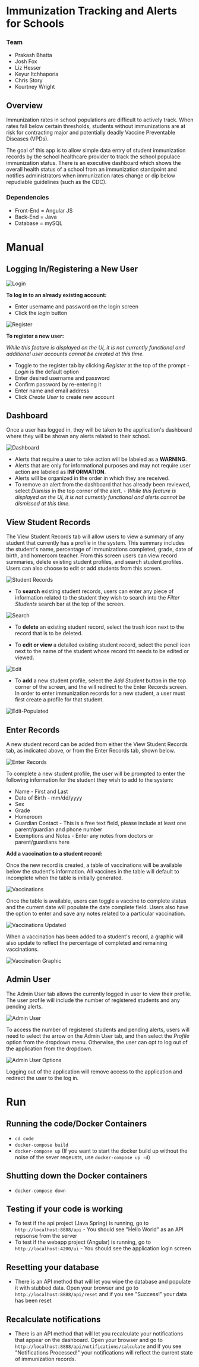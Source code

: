# Immunization Tracking and Alerts for Schools

### Team
* Prakash Bhatta 
* Josh Fox
* Liz Hesser 
* Keyur Itchhaporia 
* Chris Story 
* Kourtney Wright

## Overview

Immunization rates in school populations are difficult to actively track. When rates fall below certain thresholds, students without immunizations are at risk for contracting major and potentially deadly Vaccine Preventable Diseases (VPDs).

The goal of this app is to allow simple data entry of student immunization records by the school healthcare provider to track the school populace immunization status. There is an executive dashboard which shows the overall health status of a school from an immunization standpoint and notifies administrators when immunization rates change or dip below repudiable guidelines (such as the CDC).

### Dependencies
* Front-End = Angular JS
* Back-End = Java
* Database = mySQL

# Manual

## Logging In/Registering a New User

![Login](Screens/Login.JPG)

**To log in to an already existing account:**

* Enter username and password on the login screen
* Click the *login* button

![Register](Screens/RegisterUser.JPG)

**To register a new user:**

*While this feature is displayed on the UI, it is not currently functional and additional user accounts cannot be created at this time.*

* Toggle to the register tab by clicking *Register* at the top of the prompt - *Login* is the default option
* Enter desired username and password
* Confirm password by re-entering it
* Enter name and email address
* Click *Create User* to create new account

## Dashboard

Once a user has logged in, they will be taken to the application's dashboard where they will be shown any alerts related to their school.

![Dashboard](Screens/Dashboard.JPG)

* Alerts that require a user to take action will be labeled as a **WARNING**.
* Alerts that are only for informational purposes and may not require user action are labeled as **INFORMATION**.
* Alerts will be organized in the order in which they are received.
* To remove an alert from the dashboard that has already been reviewed, select *Dismiss* in the top corner of the alert. - *While this feature is displayed on the UI, it is not currently functional and alerts cannot be dismissed at this time.*

## View Student Records

The View Student Records tab will allow users to view a summary of any student that currently has a profile in the system. This summary includes the student's name, percentage of immunizations completed, grade, date of birth, and homeroom teacher. From this screen users can view record summaries, delete existing student profiles, and search student profiles. Users can also choose to edit or add students from this screen.

![Student Records](Screens/ViewStudentRecords.JPG)

* To **search** existing student records, users can enter any piece of information related to the student they wish to search into the *Filter Students* search bar at the top of the screen.

![Search](Screens/SearchStudentRecords.JPG)

* To **delete** an existing student record, select the trash icon next to the record that is to be deleted.
 
* To **edit or view** a detailed existing student record, select the pencil icon next to the name of the student whose record tht needs to be edited or viewed.

![Edit](Screens/EditStudentRecords.JPG)

* To **add** a new student profile, select the *Add Student* button in the top corner of the screen, and the will redirect to the Enter Records screen. In order to enter immunization records for a new student, a user must first create a profile for that student.

![Edit-Populated](Screens/EditStudentRecords-Populated.JPG)


## Enter Records
A new student record can be added from either the View Student Records tab, as indicated above, or from the Enter Records tab, shown below.

![Enter Records](Screens/EnterStudentRecords.JPG)

To complete a new student profile, the user will be prompted to enter the following information for the student they wish to add to the system:

* Name - First and Last
* Date of Birth - mm/dd/yyyy
* Sex
* Grade
* Homeroom
* Guardian Contact - This is a free text field, please include at least one parent/guardian and phone number
* Exemptions and Notes - Enter any notes from doctors or parent/guardians here 

**Add a vaccination to a student record:**

Once the new record is created, a table of vaccinations will be available below the student's information. All vaccines in the table will default to incomplete when the table is initially generated.

![Vaccinations](Screens/Vaccinations.JPG)

Once the table is available, users can toggle a vaccine to complete status and the current date will populate the date complete field. Users also have the option to enter and save any notes related to a particular vaccination.

![Vaccinations Updated](Screens/Vaccinations%20Updated.JPG)

When a vaccination has been added to a student's record, a graphic will also update to reflect the percentage of completed and remaining vaccinations.

![Vaccination Graphic](Screens/Vaccination%20Graphic.JPG)

## Admin User
The Admin User tab allows the currently logged in user to view their profile. The user profile will include the number of registered students and any pending alerts.

![Admin User](Screens/AdminUser.JPG) 

To access the number of registered students and pending alerts, users will need to select the arrow on the Admin User tab, and then select the *Profile* option from the dropdown menu. Otherwise, the user can opt to log out of the application from the dropdown.

![Admin User Options](Screens/AdminUserOptions.JPG)

Logging out of the application will remove access to the application and redirect the user to the log in.

# Run

## Running the code/Docker Containers
- `cd code`
- `docker-compose build`
- `docker-compose up` (If you want to start the docker build up without the noise of the sever reqeusts, use `docker-compose up -d`)

## Shutting down the Docker containers
- `docker-compose down`

## Testing if your code is working
- To test if the api project (Java Spring) is running, go to `http://localhost:8888/api` - You should see "Hello World" as an API repsonse from the server
- To test if the webapp project (Angular) is running, go to `http://localhost:4200/ui` - You should see the application login screen

## Resetting your database
- There is an API method that will let you wipe the database and populate it with stubbed data.  Open your browser and go to ``http://localhost:8888/api/reset`` and if you see "Success!" your data has been reset 


## Recalculate notifications
- There is an API method that will let you recalculate your notifications that appear on the dashboard.  Open your browser and go to ``http://localhost:8888/api/notifications/calculate`` and if you see "Notifications Processed!" your notifications will reflect the current state of immunization records.
